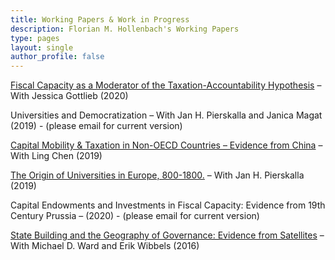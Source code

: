 ```yaml
---
title: Working Papers & Work in Progress
description: Florian M. Hollenbach's Working Papers
type: pages
layout: single
author_profile: false
---
```

[Fiscal Capacity as a Moderator of the Taxation-Accountability Hypothesis](../papers/Gottlieb_Hollenbach_2020.pdf) – With Jessica Gottlieb (2020)

Universities and Democratization – With Jan H. Pierskalla and Janica Magat (2019) - (please email for current version)

[Capital Mobility & Taxation in Non-OECD Countries – Evidence from China](../papers/Hollenbach_Chen_2019.pdf) – With Ling Chen (2019)

[The Origin of Universities in Europe, 800-1800.](../papers/Hollenbach_Pierskalla_2019.pdf) – With Jan H. Pierskalla (2019)

Capital Endowments and Investments in Fiscal Capacity: Evidence from 19th Century Prussia – (2020) - (please email for current version)

[State Building and the Geography of Governance: Evidence from Satellites](../papers/Hollenbach_Ward_Wibbels_2016.pdf) – With Michael D. Ward and Erik Wibbels (2016)


